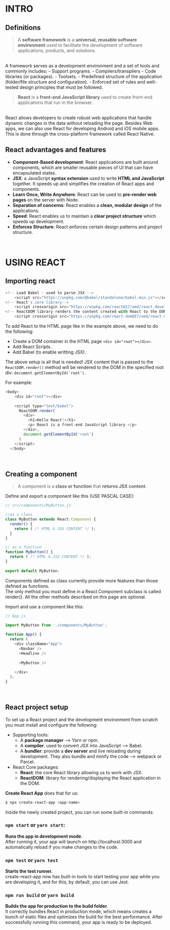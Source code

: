 
# INTRO

## Definitions

> A **software framework** is a **universal, reusable software environment** used to facilitate the development of software applications, products, and solutions.
<br/>
A framework serves as a development environment and a set of tools and commonly includes:
- Support programs.
- Compilers/transpilers
- Code libraries (or packages).
- Toolsets.
- Predefined structure of the application (folder/file structure and configuration).
- Enforced set of rules and well-tested design principles that must be followed.
<br/>

> **React** is a **front-end JavaScript library** used to create front-end applications that run in the browser.
<br/>
React allows developers to create robust web applications that handle dynamic changes in the data without reloading the page. Besides Web apps, we can also use React for developing Android and iOS mobile apps. This is done through the cross-platform framework called React Native.
<br/>


## React advantages and features

- **Component-Based development**: React applications are built around components, which are smaller reusable pieces of UI that can have encapsulated states.
- **JSX**: a JavaScript **syntax extension** used to write **HTML and JavaScript** together. It speeds up and simplifies the creation of React apps and components.
- **Learn Once, Write Anywhere**: React can be used to **pre-render web pages** on the server with Node. 
- **Separation of concerns**: React enables a **clean, modular design** of the applications.
- **Speed**: React enables us to maintain a **clear project structure** which speeds up development.
- **Enforces Structure**: React enforces certain design patterns and project structure.
<br/>


# USING REACT

## Importing react

``` javascript
<!-- Load Babel - used to parse JSX -->
    <script src="https://unpkg.com/@babel/standalone/babel.min.js"></script>
<!-- React's core library-->
    <script crossorigin src="https://unpkg.com/react@17/umd/react.development.js"></script>
<!-- ReactDOM library renders the content created with React to the DOM. -->
	<script crossorigin src="https://unpkg.com/react-dom@17/umd/react-dom.development.js"></script>
```

To add React to the HTML page like in the example above, we need to do the following:
- Create a DOM container in the HTML page `<div id="root"></div>`.
- Add React Scripts.
- Add Babel (to enable writting JSX).

The above setup is all that is needed! JSX content that is passed to the `ReactDOM.render()` method will be rendered to the DOM in the specified root div: `document.getElementById('root')`.

For example:

``` javascript
<body>
    <div id="root"></div>
 
    <script type="text/babel">
      ReactDOM.render(
        <div>
          <h1>Hello React!</h1>
          <p> React is a front-end JavaScript library </p>
        </div>,
        document.getElementById('root')
      )
    </script>
  </body>
```
<br/>


## Creating a component

> A component is a **class or function** that **returns JSX content**. 

Define and export a component like this (USE PASCAL CASE):
``` javascript
// src/components/MyButton.js

//as a class
class MyButton extends React.Component {
  render() {
    return ( /* HTML & JSX CONTENT */ );
  }
}

// as a function
function MyButton() {
  return ( /* HTML & JSX CONTENT */ );
}
 
export default MyButton;
```
Components defined as class currently provide more features than those defined as functions.<br/>
The only method you must define in a React.Component subclass is called render(). All the other methods described on this page are optional.


Import and use a component like this:
``` javascript
// App.js
 
import MyButton from './components/MyButton';

function App() {
  return (
    <div className="App">
      <Navbar />
      <Headline />
 
      <MyButton />
 
    </div>
  );
}
```
<br/>


## React project setup

To set up a React project and the development environment from scratch you must install and configure the following:
- Supporting tools:
    - A **package manager** -->  Yarn or npm.
    - A **compiler**: used to convert JSX into JavaScript --> Babel.
    - A **bundler**: provide a **dev server** and live reloading during development. They also bundle and minify the code --> webpack or Parcel.
- React Core packages:
    - **React**: the core React library allowing us to work with JSX.
	- **ReactDOM**: library for rendering/displaying the React application in the DOM.


**Create React App** does that for us:
``` bash
$ npx create-react-app <app-name>
```

Inside the newly created project, you can run some built-in commands:

### `npm start` or `yarn start`:

**Runs the app in development mode**. <br/>
After running it, your app will launch on http://localhost:3000 and automatically reload if you make changes to the code.
<br/>


### `npm test` or `yarn test`

**Starts the test runner.**  <br/>
create-react-app now has built-in tools to start testing your app while you are developing it, and for this, by default, you can use Jest.
<br/>


### `npm run build` or `yarn build`

**Builds the app for production to the build folder**.<br/>
It correctly bundles React in production mode, which means creates a bunch of static files and optimizes the build for the best performance. After successfully running this command, your app is ready to be deployed.



